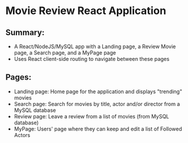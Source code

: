 # Movie Review React Application

## Summary: 
- A React/NodeJS/MySQL app with a Landing page, a Review Movie page, a Search page, and a MyPage page
- Uses React client-side routing to navigate between these pages

## Pages:
- Landing page: Home page for the application and displays "trending" movies
- Search page: Search for movies by title, actor and/or director from a MySQL database
- Review page: Leave a review from a list of movies (from MySQL database)
- MyPage: Users' page where they can keep and edit a list of Followed Actors
